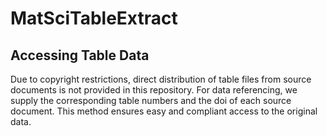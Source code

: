 # MatSciTableExtract

## Accessing Table Data
Due to copyright restrictions, direct distribution of table files from source documents is not provided in this repository. For data referencing, we supply the corresponding table numbers and the doi of each source document. This method ensures easy and compliant access to the original data.

